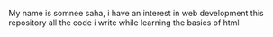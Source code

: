 My name is somnee saha, i have an interest in web development
this repository all the code i write while learning the basics of html
